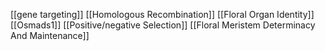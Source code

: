 [[gene targeting]]
[[Homologous Recombination]]
[[Floral Organ Identity]]
[[Osmads1]]
[[Positive/negative Selection]]
[[Floral Meristem Determinacy And Maintenance]]
